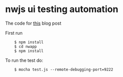 nwjs ui testing automation
=================

The code for [this](http://blog.yanivkessler.com/2015/03/21/automate-nwjs-ui-testing/) blog post

First run
```
    $ npm install
    $ cd nwapp
    $ npm install
```

To run the test do:
```
    $ mocha test.js --remote-debugging-port=9222
```